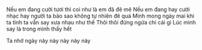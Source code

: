 Nếu em đang cười tươi thì coi như là em đã đê mê
Nếu em đang hay cười nhạc hay người ta bảo sao không tự nhiên đê quá
Mình mong ngày mai khi ta tỉnh ta vẫn say xưa nhau như thế
Thôi thôi đừng ngứa chi cái gì
Lúc mình say là trong mình thấy hết

Ta nhớ ngày này này này này này